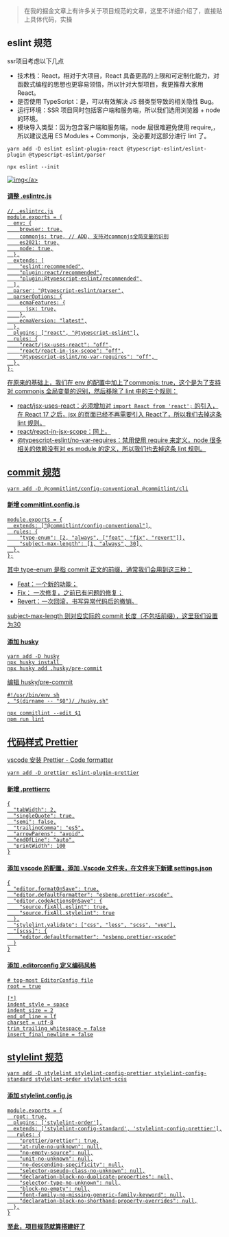 > 在我的掘金文章上有许多关于项目规范的文章，这里不详细介绍了，直接贴上具体代码，实操

## eslint 规范 
ssr项目考虑以下几点
- 技术栈：React，相对于大项目，React 具备更高的上限和可定制化能力，对函数式编程的思想也更容易领悟，所以针对大型项目，我更推荐大家用 React。
- 是否使用 TypeScript：是，可以有效解决 JS 弱类型导致的相关隐性 Bug。
- 运行环境：SSR 项目同时包括客户端和服务端，所以我们选用浏览器 + node 的环境。
- 模块导入类型：因为包含客户端和服务端，node 层很难避免使用 require,，所以建议选用 ES Modules + Commonjs，没必要对这部分进行 lint 了。
```
yarn add -D eslint eslint-plugin-react @typescript-eslint/eslint-plugin @typescript-eslint/parser  

npx eslint --init
```
<a data-fancybox title="img" href="https://p3-juejin.byteimg.com/tos-cn-i-k3u1fbpfcp/ccf187e721034454a1b4cb6408aaddaf~tplv-k3u1fbpfcp-zoom-in-crop-mark:3024:0:0:0.awebp?">![img](https://p3-juejin.byteimg.com/tos-cn-i-k3u1fbpfcp/ccf187e721034454a1b4cb6408aaddaf~tplv-k3u1fbpfcp-zoom-in-crop-mark:3024:0:0:0.awebp?)</a>

#### 调整  .eslintrc.js
```
// .eslintrc.js
module.exports = {
  env: {
    browser: true,
    commonjs: true, // ADD, 支持对commonjs全局变量的识别
    es2021: true,
    node: true,
  },
  extends: [
    "eslint:recommended",
    "plugin:react/recommended",
    "plugin:@typescript-eslint/recommended",
  ],
  parser: "@typescript-eslint/parser",
  parserOptions: {
    ecmaFeatures: {
      jsx: true,
    },
    ecmaVersion: "latest",
  },
  plugins: ["react", "@typescript-eslint"],
  rules: {
    "react/jsx-uses-react": "off",
    "react/react-in-jsx-scope": "off",
    "@typescript-eslint/no-var-requires": "off", 
  },
};
```
在原来的基础上，我们在 env 的配置中加上了commonjs: true，这个是为了支持对 commonjs 全局变量的识别，然后移除了 lint 中的三个规则：
- react/jsx-uses-react：必须增加对 `import React from 'react';` 的引入，在 React 17 之后，jsx 的页面已经不再需要引入 React了，所以我们去掉这条 lint 规则。
- react/react-in-jsx-scope：同上。
- @typescript-eslint/no-var-requires：禁用使用 require 来定义，node 很多相关的依赖没有对 es module 的定义，所以我们也去掉这条 lint 规则。

## commit 规范
```
yarn add -D @commitlint/config-conventional @commitlint/cli
```
#### 新增 commitlint.config.js
```
module.exports = {
  extends: ["@commitlint/config-conventional"],
  rules: {
    "type-enum": [2, "always", ["feat", "fix", "revert"]],
    "subject-max-length": [1, "always", 30],
  },
};
```
其中 type-enum 是指 commit 正文的前缀，通常我们会用到这三种：

- Feat：一个新的功能；
- Fix： 一次修复，之前已有问题的修复；
- Revert：一次回滚，书写异常代码后的撤销。

subject-max-length 则对应实际的 commit 长度（不包括前缀），这里我们设置为30

#### 添加 husky
```
yarn add -D husky
npx husky install 
npx husky add .husky/pre-commit
```
编辑 husky/pre-commit
```
#!/usr/bin/env sh
. "$(dirname -- "$0")/_/husky.sh"

npx commitlint --edit $1
npm run lint

```

## 代码样式 Prettier
vscode 安装 Prettier - Code formatter
```
yarn add -D prettier eslint-plugin-prettier
```
#### 新增 .prettierrc
```
{
  "tabWidth": 2,
  "singleQuote": true,
  "semi": false,
  "trailingComma": "es5",
  "arrowParens": "avoid",
  "endOfLine": "auto",
  "printWidth": 100
}
```
#### 添加 vscode 的配置，添加 .Vscode 文件夹，在文件夹下新建 settings.json
```
{
  "editor.formatOnSave": true,
  "editor.defaultFormatter": "esbenp.prettier-vscode",
  "editor.codeActionsOnSave": {
    "source.fixAll.eslint": true,
    "source.fixAll.stylelint": true
  },
  "stylelint.validate": ["css", "less", "scss", "vue"],
  "[scss]": {
    "editor.defaultFormatter": "esbenp.prettier-vscode"
  }
}

```
#### 添加 .editorconfig 定义编码风格
```
# top-most EditorConfig file
root = true

[*]
indent_style = space
indent_size = 2
end_of_line = lf
charset = utf-8
trim_trailing_whitespace = false
insert_final_newline = false
```

## stylelint 规范
```
yarn add -D stylelint stylelint-config-prettier stylelint-config-standard stylelint-order stylelint-scss
```
#### 添加 stylelint.config.js
```
module.exports = {
  root: true,
  plugins: ['stylelint-order'],
  extends: ['stylelint-config-standard', 'stylelint-config-prettier'],
   rules: {
    "prettier/prettier": true,
    "at-rule-no-unknown": null,
    "no-empty-source": null,
    "unit-no-unknown": null,
    "no-descending-specificity": null,
    "selector-pseudo-class-no-unknown": null,
    "declaration-block-no-duplicate-properties": null,
    "selector-type-no-unknown": null,
    "block-no-empty": null,
    "font-family-no-missing-generic-family-keyword": null,
    "declaration-block-no-shorthand-property-overrides": null,
  },
}
```
**至此，项目规范就算搭建好了**

